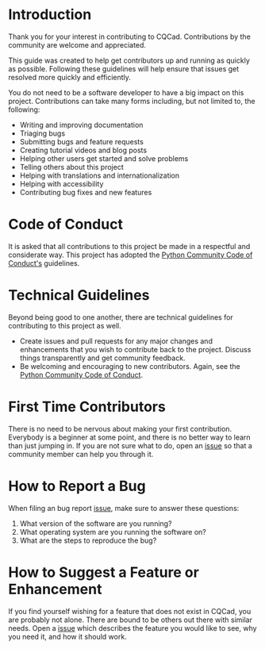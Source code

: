 # Introduction

Thank you for your interest in contributing to CQCad. Contributions by the community are welcome and appreciated.

This guide was created to help get contributors up and running as quickly as possible. Following these guidelines will help ensure that issues get resolved more quickly and efficiently.

You do not need to be a software developer to have a big impact on this project. Contributions can take many forms including, but not limited to, the following:

* Writing and improving documentation
* Triaging bugs
* Submitting bugs and feature requests
* Creating tutorial videos and blog posts
* Helping other users get started and solve problems
* Telling others about this project
* Helping with translations and internationalization
* Helping with accessibility
* Contributing bug fixes and new features

# Code of Conduct
It is asked that all contributions to this project be made in a respectful and considerate way. This project has adopted the [Python Community Code of Conduct's](https://www.python.org/psf/codeofconduct/) guidelines.

# Technical Guidelines
Beyond being good to one another, there are technical guidelines for contributing to this project as well.

* Create issues and pull requests for any major changes and enhancements that you wish to contribute back to the project. Discuss things transparently and get community feedback.
* Be welcoming and encouraging to new contributors. Again, see the [Python Community Code of Conduct](https://www.python.org/psf/codeofconduct/).

# First Time Contributors
There is no need to be nervous about making your first contribution. Everybody is a beginner at some point, and there is no better way to learn than just jumping in. If you are not sure what to do, open an [issue](https://github.com/jmwright/cqcad/issues) so that a community member can help you through it.

# How to Report a Bug

When filing an bug report [issue](https://github.com/jmwright/cqcad/issues), make sure to answer these questions:

1. What version of the software are you running?
2. What operating system are you running the software on?
3. What are the steps to reproduce the bug?

# How to Suggest a Feature or Enhancement

If you find yourself wishing for a feature that does not exist in CQCad, you are probably not alone. There are bound to be others out there with similar needs. Open a [issue](https://github.com/jmwright/cqcad/issues) which describes the feature you would like to see, why you need it, and how it should work.
